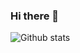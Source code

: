 ### Hi there 👋
![Github stats](https://github-readme-stats.vercel.app/api?username=anishakd4)
<!-- ![ReadMe Card](https://github-readme-stats.vercel.app/api/pin/?username=anishakd4&repo=BrickBreak) -->
<!-- ![Profile views](https://gpvc.arturio.dev/anishakd4) -->
<!-- [![Anish's github activity graph](https://activity-graph.herokuapp.com/graph?username=anishakd4)](https://github.com/ashutosh00710/github-readme-activity-graph)
 -->
<!--  <img height="180em" src="https://github-readme-stats.vercel.app/api?username=anishakd4&show_icons=true&hide_border=true&&count_private=true&include_all_commits=true" /> -->


<!--
**anishakd4/anishakd4** is a ✨ _special_ ✨ repository because its `README.md` (this file) appears on your GitHub profile.

Here are some ideas to get you started:

- 🔭 I’m currently working on ...
- 🌱 I’m currently learning ...
- 👯 I’m looking to collaborate on ...
- 🤔 I’m looking for help with ...
- 💬 Ask me about ...
- 📫 How to reach me: ...
- 😄 Pronouns: ...
- ⚡ Fun fact: ...
-->
